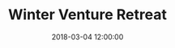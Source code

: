 ---
title: Winter Venture Retreat
date: 2018-03-04 12:00:00
tags:
- event
layout: event
permalink: "/event/:title"
venue: Unplug Chalet
location: Canazei, Trentino, Italy
image: http://localhost:4000/assets/img/location/villetta-maria.jpeg
when_header: March 04-07, 2018
how_was_it:
- We have chosen the best of the best. The Unplug chalet is in front of the Marmolada, the highest mountain of the Dolomites. It is an occasion to really deeply connect
  with fellow entrepreneurs and investors, but most of all to feel the pull of nature,
  enjoying the silence and solitude that you can only get by being in the middle of
  the mountains.
- The chalet is secluded in the woods, where you can't hear a sound other than animals, but it's just a 7 minutes drives from Canazei, a small gem of a village in the heart of the Dolomites. It is a 3-star hotel with its own restaurant and bar.
video: https://youtu.be/KYI5mAWJClA
caratteristics:
  altitude: 1450 mt
  cooking: Traditional
  beds: 60 people
past_edition:
  period: 04 - 05 - 06 - 07 March 2018
  image: http://localhost:4000/assets/img/location/villetta-canazei-card.png
speakers:
- name: Nadia Eghbal
  role: Open Source Lead, Github
  image: http://localhost:4000/assets/img/speakers/nadia.jpeg
- name: To be announced
  role: TBD
  image: http://localhost:4000/assets/img/speakers/placeholder_speakers.jpg
# attendees:
# - name: Algolia
#   image: http://localhost:4000/assets/img/attendees/algolia.png
# - name: Cachet
#   image: http://localhost:4000/assets/img/attendees/algolia.png
# - name: Ebanx
#   image: http://localhost:4000/assets/img/attendees/algolia.png
# - name: codebase
#   image: http://localhost:4000/assets/img/attendees/algolia.png
# - name: Google
#   image: http://localhost:4000/assets/img/attendees/algolia.png
# - name: Drip
#   image: http://localhost:4000/assets/img/attendees/algolia.png
# - name: DigitalOcean
#   image: http://localhost:4000/assets/img/attendees/algolia.png
# - name: cirrus
#   image: http://localhost:4000/assets/img/attendees/algolia.png
organizers:
- name: STEFANO BERNARDI
  role: Investor
  image: http://localhost:4000/assets/img/organizers/bernardi.jpg
- name: LORENZO SANNA
  role: Business Developer
  image: http://localhost:4000/assets/img/organizers/sanna.png
schedule:
- day: SUNDAY, MARCH 04
  program:
  - time: 2.00 PM
    what: We leave from Verona
    description: Meeting points outside the train station and airport
  - time: 5.00 PM
    what: Arrival at Unplug's Chalet
    description: Check-in time and find your room mate fot the next days!
  - time: 5.30 PM
    what: Ski test and rental
    description: Only for wannabe skiers
  - time: 6.00 PM
    what: Welcome Bonfire Aperitivo
    description: Drink, get cozy and get to meet your fellow adventurers.
  - time: 8.00 PM
    what: Dinner at Unplug's Chalet
    description: Typical dinner, with a simple 1 minute presentation of each guest.
- day: MONDAY, MARCH 05
  program:
  - time: 7.30 AM
    what: Breakfast
    description: Get your energy for the day!
  - time: 8.30 AM
    what: Skiing!
    description: We leave the Chalet and go on the slopes.
  - time: 9.30 AM
    what: Sledding!
    description: If skiing is not your sport, we have quite the fun alternative.
  - time: 3.00 PM
    what: Relax
    description: We get back to the hotel and get changed.
  - time: 5.00 PM
    what: SPA TIME!
    description: We're off to the magnificent QC Terme Dolomiti!
  - time: 7.00 PM
    what: Dinner at the Spa
    description: Light dinner in our bathrobes, with some unconference talks.
  - time: 10.00 PM
    what: Back to Unplug Chalet
    description: Unplug in our private bar
- day: TUESDAY, MARCH 06
  program:
  - time: 7.30 AM
    what: Breakfast
    description: Get your energy for the day!
  - time: 8.30 AM
    what: Skiing!
    description: We leave the Chalet and go on the slopes.
  - time: 9.30 AM
    what: Snowshoe Time! (For non-skiers)
    description: Hike through the dolomites with mountain guides on snowshoes!
  - time: 4.00 PM
    what: Return to Unplug Chalet
    description: Shower, relax, drink and chat.
  - time: 5.30 PM
    what: Snowmobile ride to Malga Monzoni
    description: Bring some warm stuff and be ready for an adventure
  - time: 6.30 PM
    what: Talks
    description: Inspiring talks from your fellow mountaineers
  - time: 7.30 PM
    what: Dinner
    description: Home made, slowfood and very typical dinner at Malga Monzoni.
  - time: 10.00 PM
    what: Sled down the mountain!
    description: It is time to sled back... It will be night so bring a light!
- day: WEDNESDAY, MARCH 07
  program:
  - time: 8.00 AM
    what: Breakfast
    description: Meet in the Hotel lobby and load up on energies for the day.
  - time: 9.00 AM
    what: Talks for whoever is already awake.
    description: Last talks before leaving
  - time: 11.00 AM
    what: Bye Bye Unplug Chalet
    description: It's time to go back to the real world! Our bus leaves now.
  - time: 12.30 AM
    what: Surprise Goodbye Lunch
    description: Promise it's worth it.
  - time: 4.30 PM
    what: Bye!
    description: We say good bye! Please ensure you book travel from Verona's Airport at 5:30pm
      at the earliest. If you need to leave earlier, please contact us before purchasing
      a ticket to make sure we can accomodate. We suggest spending the night in Verona
      and booking travel for the next morning! It is a stunning city.
gallery-small:
  image:
    - http://localhost:4000/assets/img/events_photos/2017_winter_retreat/01.jpg
    - http://localhost:4000/assets/img/events_photos/2017_winter_retreat/02.jpg
    - http://localhost:4000/assets/img/events_photos/2017_winter_retreat/03.jpg
    - http://localhost:4000/assets/img/events_photos/2017_winter_retreat/04.jpg
    - http://localhost:4000/assets/img/events_photos/2017_winter_retreat/05.jpg
    - http://localhost:4000/assets/img/events_photos/2017_winter_retreat/06.jpg
    - http://localhost:4000/assets/img/events_photos/2017_winter_retreat/07.jpg
    - http://localhost:4000/assets/img/events_photos/2017_winter_retreat/08.jpg
    - http://localhost:4000/assets/img/events_photos/2017_winter_retreat/09.jpg
    - http://localhost:4000/assets/img/events_photos/2017_winter_retreat/10.jpg
    - http://localhost:4000/assets/img/events_photos/2017_winter_retreat/11.jpg
    - http://localhost:4000/assets/img/events_photos/2017_winter_retreat/12.jpg
gallery-big:
  image:
    - http://localhost:4000/assets/img/events_photos/2017_winter_retreat/big/01.jpg
    - http://localhost:4000/assets/img/events_photos/2017_winter_retreat/big/02.jpg
    - http://localhost:4000/assets/img/events_photos/2017_winter_retreat/big/03.jpg
    - http://localhost:4000/assets/img/events_photos/2017_winter_retreat/big/04.jpg
    - http://localhost:4000/assets/img/events_photos/2017_winter_retreat/big/05.jpg
    - http://localhost:4000/assets/img/events_photos/2017_winter_retreat/big/06.jpg
    - http://localhost:4000/assets/img/events_photos/2017_winter_retreat/big/07.jpg
    - http://localhost:4000/assets/img/events_photos/2017_winter_retreat/big/08.jpg
    - http://localhost:4000/assets/img/events_photos/2017_winter_retreat/big/09.jpg
    - http://localhost:4000/assets/img/events_photos/2017_winter_retreat/big/10.jpg
    - http://localhost:4000/assets/img/events_photos/2017_winter_retreat/big/11.jpg
    - http://localhost:4000/assets/img/events_photos/2017_winter_retreat/big/12.jpg
pricing_table:
  - title: Early Bird Ticket
    price: 890
    elements: 
      - icon: http://localhost:4000/assets/img/pricing_table/double_room.svg
        text: ['3 nights in a private  Hotel***', 'private bed in a 3 or 4 people room']
      - icon: http://localhost:4000/assets/img/pricing_table/transfer.svg
        text: ['Transfer to and from Verona']
      - icon: http://localhost:4000/assets/img/pricing_table/SPA.svg
        text: ['Entrance in the QT Dolomiti Terme SPA', 'including Dinner']
      - icon: http://localhost:4000/assets/img/pricing_table/special_dinner.svg
        text: ['1 Lunch in a surprise location', '1 typical dinner in the hotel','1 special dinner in a refuge']
      - icon:
        text: ['22% Italian VAT included']
  - title: Private Double Room Ticket
    price: 1190
    elements: 
      - icon: http://localhost:4000/assets/img/pricing_table/double_room.svg
        text: ['3 nights in a private  Hotel***', 'Double Room']
      - icon: http://localhost:4000/assets/img/pricing_table/transfer.svg
        text: ['Transfer to and from Verona']
      - icon: http://localhost:4000/assets/img/pricing_table/SPA.svg
        text: ['Entrance in the QT Dolomiti Terme SPA', 'including Dinner']
      - icon: http://localhost:4000/assets/img/pricing_table/special_dinner.svg
        text: ['1 Lunch in a surprise location', '1 typical dinner in the hotel','1 special dinner in a refuge']
      - icon:
        text: ['22% Italian VAT included']
  - title: Private Single Room Ticket
    price: 1690
    elements: 
      - icon: http://localhost:4000/assets/img/pricing_table/double_room.svg
        text: ['3 nights in a private  Hotel***', 'Single room']
      - icon: http://localhost:4000/assets/img/pricing_table/transfer.svg
        text: ['Transfer to and from Verona']
      - icon: http://localhost:4000/assets/img/pricing_table/SPA.svg
        text: ['Entrance in the QT Dolomiti Terme SPA', 'including Dinner']
      - icon: http://localhost:4000/assets/img/pricing_table/special_dinner.svg
        text: ['1 Lunch in a surprise location', '1 typical dinner in the hotel','1 special dinner in a refuge']
      - icon:
        text: ['22% Italian VAT included']
header_home: 
  title: 2018 Winter Venture Retreat
  subtitle: An amazing 3-day retreat in the Dolomites with fellow investors and entrepreneurs
  image: https://unplug.vc/assets/img/val-san-nicolo.jpg
footer_sponsors:
- name: Token Economy
  image: http://localhost:4000/assets/img/sponsor/tokeneconomy.png
  link: https://www.tokeneconomy.co
- name: Belka
  image: http://localhost:4000/assets/img/sponsor/logo_belka.svg
  link: https://belka.us/en
- name: Tunistic Capital
  image: http://localhost:4000/assets/img/sponsor/tunistic.jpg
  link: https://tunistic.com
#- name: "Dolomiti"
#  image: "http://localhost:4000/assets/img/sponsor/dolomitiUnesco.png"
#  link: "http://www.dolomitiunesco.info/la-fondazione-dolomiti-unesco/?lang=en"
---